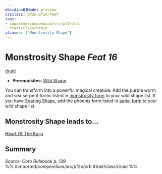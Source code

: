 ```yaml
---
obsidianUIMode: preview
cssclass: pf2e,pf2e-feat
tags:
- imported/compendium/src/pf2e/crb
- trait/class/druid
aliases: ["Monstrosity Shape"]
---
```

# Monstrosity Shape  *Feat 16*  
[druid](rules/traits/druid.md)  

- **Prerequisites**: [Wild Shape](wild-shape.md)

You can transform into a powerful magical creature. Add the purple worm and sea serpent forms listed in [monstrosity form](../spells/monstrosity-form.md) to your wild shape list. If you have [Soaring Shape](soaring-shape.md), add the phoenix form listed in [aerial form](../spells/aerial-form.md) to your wild shape list.

## Monstrosity Shape leads to...

[Heart Of The Kaiju](heart-of-the-kaiju-frp3.md)

## Summary

*Source: Core Rulebook p. 139*  
%% #imported/compendium/src/pf2e/crb #trait/class/druid %%
